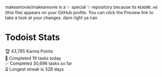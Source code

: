 makeamovie/makeamovie is a ✨ special ✨ repository because its `README.md` (this file) appears on your GitHub profile.
You can click the Preview link to take a look at your changes. darn right ya can

# Todoist Stats

<!-- TODO-IST:START -->
🏆  43,785 Karma Points           
🌸  Completed 19 tasks today           
✅  Completed 30,696 tasks so far           
⏳  Longest streak is 328 days
<!-- TODO-IST:END -->